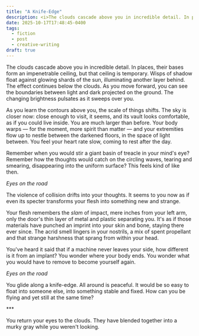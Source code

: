 ```yaml
---
title: "A Knife-Edge"
description: <i>The clouds cascade above you in incredible detail. In places, their bases form an impenetrable ceiling, but that ceiling is temporary. Wisps of shadow float against glowing shards of the sun, illuminating another layer behind…</i>
date: 2025-10-17T17:48:45-0400
tags:
  - fiction
  - post
  - creative-writing
draft: true
---
```


The clouds cascade above you in incredible detail. In places, their bases form an impenetrable ceiling, but that ceiling is temporary. Wisps of shadow float against glowing shards of the sun, illuminating another layer behind. The effect continues below the clouds. As you move forward, you can see the boundaries between light and dark projected on the ground. The changing brightness pulsates as it sweeps over you.

As you learn the contours above you, the scale of things shifts. The sky is closer now: close enough to visit, it seems, and its vault looks comfortable, as if you could live inside. You are much larger than before. Your body warps — for the moment, more spirit than matter — and your extremities flow up to nestle between the darkened floors, in the space of light between. You feel your heart rate slow, coming to rest after the day.

Remember when you would stir a giant basin of treacle in your mind's eye? Remember how the thoughts would catch on the circling waves, tearing and smearing, disappearing into the uniform surface? This feels kind of like then.

_Eyes on the road_

The violence of collision drifts into your thoughts. It seems to you now as if even its specter transforms your flesh into something new and strange.

Your flesh remembers the _slam_ of impact, mere inches from your left arm, only the door's thin layer of metal and plastic separating you. It's as if those materials have punched an imprint into your skin and bone, staying there ever since. The acrid smell lingers in your nostrils, a mix of spent propellant and that strange harshness that sprang from within your head.

You've heard it said that if a machine never leaves your side, how different is it from an implant? You wonder where your body ends. You wonder what you would have to remove to become yourself again.

_Eyes on the road_

You glide along a knife-edge. All around is peaceful. It would be so easy to float into someone else, into something stable and fixed. How can you be flying and yet still at the same time?

<div class="dinkus">***</div>

You return your eyes to the clouds. They have blended together into a murky gray while you weren't looking.

